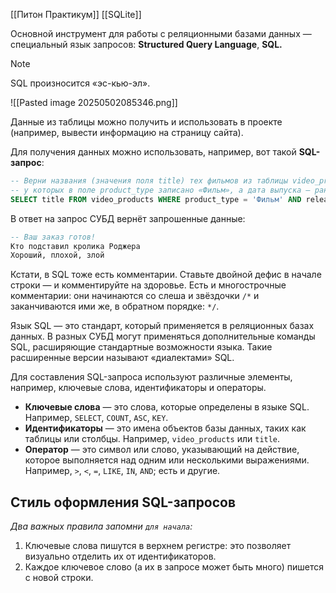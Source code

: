 [[Питон Практикум]]
[[SQLite]]

Основной инструмент для работы с реляционными базами данных — специальный язык запросов: **Structured Query Language**, **SQL.**


> [!note]
> SQL произносится «эс-кью-эл».


![[Pasted image 20250502085346.png]]


Данные из таблицы можно получить и использовать в проекте (например, вывести информацию на страницу сайта).

Для получения данных можно использовать, например, вот такой **SQL-запрос**:

```sql
-- Верни названия (значения поля title) тех фильмов из таблицы video_products, 
-- у которых в поле product_type записано «Фильм», а дата выпуска — ранее 1990 года
SELECT title FROM video_products WHERE product_type = 'Фильм' AND release_year < 1990;
```


В ответ на запрос СУБД вернёт запрошенные данные:

```sql
-- Ваш заказ готов!
Кто подставил кролика Роджера
Хороший, плохой, злой
```


Кстати, в SQL тоже есть комментарии. Ставьте двойной дефис в начале строки — и комментируйте на здоровье. Есть и многострочные комментарии: они начинаются со слеша и звёздочки `/*` и заканчиваются ими же, в обратном порядке: `*/`.

Язык SQL — это стандарт, который применяется в реляционных базах данных. В разных СУБД могут применяться дополнительные команды SQL, расширяющие стандартные возможности языка. Такие расширенные версии называют «диалектами» SQL.


Для составления SQL-запроса используют различные элементы, например, ключевые слова, идентификаторы и операторы. 

- **Ключевые слова** — это слова, которые определены в языке SQL. Например, `SELECT`, `COUNT`, `ASC`, `KEY`.
- **Идентификаторы** — это имена объектов базы данных, таких как таблицы или столбцы. Например, `video_products` или `title`.
- **Оператор** — это символ или слово, указывающий на действие, которое выполняется над одним или несколькими выражениями. Например, `>`, `<`, `=`, `LIKE`, `IN`, `AND`; есть и другие.


## Стиль оформления SQL-запросов

_Два важных правила запомни `для начала`:_

1. Ключевые слова пишутся в верхнем регистре: это позволяет визуально отделить их от идентификаторов.
2. Каждое ключевое слово (а их в запросе может быть много) пишется с новой строки.


